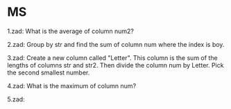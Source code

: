 # MS

1.zad: What is the average of column num2?

2.zad: Group by str and find the sum of column num where the index is boy.

3.zad: Create a new column called "Letter". This column is the sum of the lengths of columns str and str2. Then divide the column num by Letter. Pick the second smallest number.

4.zad: What is the maximum of column num?

5.zad:
